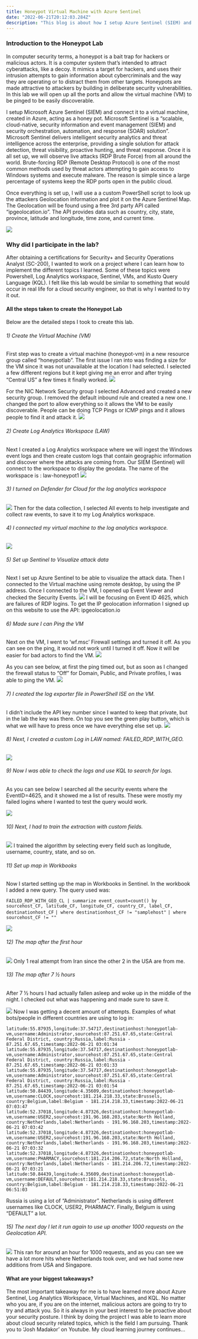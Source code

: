 ```yaml
---
title: Honeypot Virtual Machine with Azure Sentinel
date: "2022-06-21T20:12:03.284Z"
description: "This blog is about how I setup Azure Sentinel (SIEM) and connected it to a live Azure Virtual Machine (VM) acting as a honeypot."
---
```


### Introduction to the Honeypot Lab
In computer security terms, a honeypot is a bait trap for hackers or malicious actors. It is a computer system that’s intended to attract cyberattacks, like a decoy. It mimics a target for hackers, and uses their intrusion attempts to gain information about cybercriminals and the way they are operating or to distract them from other targets. Honeypots are made attractive to attackers by building in deliberate security vulnerabilities. In this lab we will open up all the ports and allow the virtual machine (VM) to be pinged to be easily discoverable.

I setup Microsoft Azure Sentinel (SIEM) and connect it to a virtual machine, created in Azure, acting as a honey pot. Microsoft Sentinel is a “scalable, cloud-native, security information and event management (SIEM) and security orchestration, automation, and response (SOAR) solution”. Microsoft Sentinel delivers intelligent security analytics and threat intelligence across the enterprise, providing a single solution for attack detection, threat visibility, proactive hunting, and threat response. Once it is all set up, we will observe live attacks (RDP Brute Force) from all around the world. Brute-forcing RDP (Remote Desktop Protocol) is one of the most common methods used by threat actors attempting to gain access to Windows systems and execute malware. The reason is simple since a large percentage of systems keep the RDP ports open in the public cloud. 

Once everything is set up, I will use a a custom PowerShell script to look up the attackers Geolocation information and plot it on the Azure Sentinel Map. The Geolocation will be found using a free 3rd party API called “ipgeolocation.io”. The API provides data such as country, city, state, province, latitude and longitude, time zone, and current time.


![](./1_azure_cloud.png)


### Why did I participate in the lab?
After obtaining a certifications for Security+ and Security Operations Analyst (SC-200), I wanted to work on a project where I can learn how to implement the different topics I learned. Some of these topics were Powershell, Log Analytics workspace, Sentinel, VMs, and Kusto Query Language (KQL). I felt like this lab would be similar to something that would occur in real life for a cloud security engineer, so that is why I wanted to try it out.


#### All the steps taken to create the Honeypot Lab

Below are the detailed steps I took to create this lab.


###### 1) Create the Virtual Machine (VM)

First step was to create a virtual machine (honeypot-vm) in a new resource group called “honeypotlab”.
The first issue I ran into was finding a size for the VM since it was not unavailable at the location I had selected. I selected a few different regions but it kept giving me an error and after trying “Central US” a few times it finally worked.
![](./1_createVM.png)

For the NIC Network Security group I selected Advanced and created a new security group. I removed the default inbound rule and created a new one. I changed the port to allow everything so it allows the VM to be easily discoverable. People can be doing TCP Pings or ICMP pings and it allows people to find it and attack it.
![](./1_NSG.png)

###### 2) Create Log Analytics Workspace (LAW) 

Next I created a Log Analytics workspace where we will ingest the Windows event logs and then create custom logs that contain geographic information and discover where the attacks are coming from. Our SIEM (Sentinel) will connect to the workspace to display the geodata.
The name of the workspace is : law-honeypot1
![](./2_LAW.png)


###### 3) I turned on Defender for Cloud for the log analytics workspace

![](./3_Defender.png)
Then for the data collection, I selected All events to help investigate and collect raw events, to save it to my Log Analytics workspace.

###### 4) I connected my virtual machine to the log analytics workspace.

![](./4_VM_LAW.png)

###### 5)  Set up Sentinel to Visualize attack data

Next I set up Azure Sentinel to be able to visualize the attack data. Then I connected to the Virtual machine using remote desktop, by using the IP address. 
Once I connected to the VM, I opened up Event Viewer and checked the Security Events.
![](./5_events.png)
I will be focusing on Event ID 4625, which are failures of RDP logins.
To get the IP geolocation information I signed up on this website to use the API: ipgeolocation.io

###### 6) Made sure I can Ping the VM

Next on the VM, I went to ‘wf.msc’ Firewall settings and turned it off. As you can see on the ping, it would not work until I turned it off. Now it will be easier for bad actors to find the VM.
![](./6_firewall.png)

As you can see below, at first the ping timed out, but as soon as I changed the firewall status to “Off” for Domain, Public, and Private profiles, I was able to ping the VM.
![](./6_ping.png)


###### 7) I created the log exporter file in PowerShell ISE on the VM.

I didn’t include the API key number since I wanted to keep that private, but in the lab the key was there. On top you see the green play button, which is what we will have to press once we have everything else set up.
![](./7_log.png)


###### 8) Next, I created a custom Log in LAW named: FAILED_RDP_WITH_GEO.

![](./8_custom_log.png)


###### 9)  Now I was able to check the logs and use KQL to search for logs.

As you can see below I searched all the security events where the EventID=4625, and it showed me a list of results. These were mostly my failed logins where I wanted to test the query would work.

![](./9_LAW_KQL.png)

###### 10) Next, I had to train the extraction with custom fields.

![](./10_custom_fields.png)
I trained the algorithm by selecting every field such as longitude, username, country, state, and so on.


###### 11) Set up map in Workbooks

Now I started setting up the map in Workbooks in Sentinel. In the workbook I added a new query.
The query used was:

 ``` FAILED_RDP_WITH_GEO_CL | summarize event_count=count() by sourcehost_CF, latitude_CF, longitude_CF, country_CF, label_CF, destinationhost_CF ```
``` | where destinationhost_CF != "samplehost" ```
``` | where sourcehost_CF != "" ```


![](./11_map_setup.png)


###### 12) The map after the first hour

![](./12_map_1st_hour.png)
Only 1 real attempt from Iran since the other 2 in the USA are from me.

###### 13) The map after 7 ½ hours

After 7 ½ hours I had actually fallen asleep and woke up in the middle of the night. I checked out what was happening and made sure to save it.

![](./13_map_7-5.png)
Now I was getting a decent amount of attempts. Examples of what bots/people in different countries are using to log in:

``` latitude:55.87935,longitude:37.54717,destinationhost:honeypotlab-vm,username:Administrator,sourcehost:87.251.67.65,state:Central Federal District, country:Russia,label:Russia - 87.251.67.65,timestamp:2022-06-21 03:01:36
latitude:55.87935,longitude:37.54717,destinationhost:honeypotlab-vm,username:Administrator,sourcehost:87.251.67.65,state:Central Federal District, country:Russia,label:Russia - 87.251.67.65,timestamp:2022-06-21 03:01:34
latitude:55.87935,longitude:37.54717,destinationhost:honeypotlab-vm,username:Administrator,sourcehost:87.251.67.65,state:Central Federal District, country:Russia,label:Russia - 87.251.67.65,timestamp:2022-06-21 03:01:33
latitude:55.87935,longitude:37.54717,destinationhost:honeypotlab-vm,username:Administrator,sourcehost:87.251.67.65,state:Central Federal District, country:Russia,label:Russia - 87.251.67.65,timestamp:2022-06-21 03:01:54
latitude:50.84439,longitude:4.35609,destinationhost:honeypotlab-vm,username:CLOCK,sourcehost:181.214.218.33,state:Brussels, country:Belgium,label:Belgium - 181.214.218.33,timestamp:2022-06-21 07:03:47
latitude:52.37018,longitude:4.87326,destinationhost:honeypotlab-vm,username:USER2,sourcehost:191.96.168.203,state:North Holland, country:Netherlands,label:Netherlands - 191.96.168.203,timestamp:2022-06-21 07:03:42
latitude:52.37018,longitude:4.87326,destinationhost:honeypotlab-vm,username:USER2,sourcehost:191.96.168.203,state:North Holland, country:Netherlands,label:Netherlands - 191.96.168.203,timestamp:2022-06-21 07:03:32
latitude:52.37018,longitude:4.87326,destinationhost:honeypotlab-vm,username:PHARMACY,sourcehost:181.214.206.72,state:North Holland, country:Netherlands,label:Netherlands - 181.214.206.72,timestamp:2022-06-21 07:03:21
latitude:50.84439,longitude:4.35609,destinationhost:honeypotlab-vm,username:DEFAULT,sourcehost:181.214.218.33,state:Brussels, country:Belgium,label:Belgium - 181.214.218.33,timestamp:2022-06-21 06:51:03
```
Russia is using a lot of “Administrator”. Netherlands is using different usernames like CLOCK, USER2, PHARMACY. Finally, Belgium is using “DEFAULT” a lot.

###### 15) The next day I let it run again to use up another 1000 requests on the Geolocation API.

![](./15_last_map.png)
This ran for around an hour for 1000 requests, and as you can see we have a lot more hits where Netherlands took over, and we had some new additions from USA and Singapore.


#### What are your biggest takeaways?
The most important takeaway for me is to have learned more about Azure Sentinel, Log Analytics Workspace, Virtual Machines, and KQL. No matter who you are, if you are on the internet, malicious actors are going to try to try and attack you. So it is always in your best interest to be proactive about your security posture. I think by doing the project I was able to learn more about cloud security related topics, which is the field I am pursuing. Thank you to ‘Josh Madakor’ on Youtube. My cloud learning journey continues…
